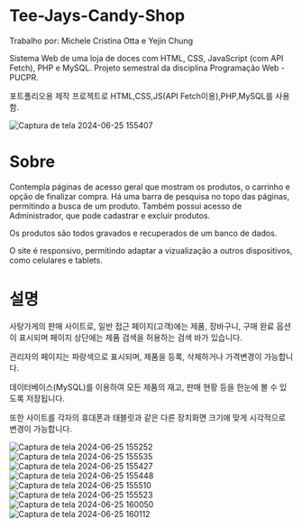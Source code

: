 # Tee-Jays-Candy-Shop
Trabalho por: Michele Cristina Otta e Yejin Chung

Sistema Web de uma loja de doces com HTML, CSS, JavaScript (com API Fetch), PHP e MySQL. Projeto semestral da disciplina Programação Web - PUCPR. 

포트폴리오용 제작 프로젝트로 HTML,CSS,JS(API Fetch이용),PHP,MySQL를 사용함.


![Captura de tela 2024-06-25 155407](https://github.com/micheleotta/Tee-Jays-Candy-Shop/assets/131482012/a4abf012-bab6-4381-8208-da85952b1dd9)


# Sobre
Contempla páginas de acesso geral que mostram os produtos, o carrinho e opção de finalizar compra. Há uma barra de pesquisa no topo das páginas, permitindo a busca de um produto. Também possui acesso de Administrador, que pode cadastrar e excluir produtos.

Os produtos são todos gravados e recuperados de um banco de dados.

O site é responsivo, permitindo adaptar a vizualização a outros dispositivos, como celulares e tablets.

# 설명

사탕가게의 판매 사이트로, 일반 접근 페이지(고객)에는 제품, 장바구니, 구매 완료 옵션이 표시되며 페이지 상단에는 제품 검색을 허용하는 검색 바가 있습니다.

관리자의 페이지는 파랑색으로 표시되며, 제품을 등록, 삭제하거나 가격변경이 가능합니다.

데이터베이스(MySQL)를 이용하여 모든 제품의 재고, 판매 현황 등을 한눈에 볼 수 있도록 저장됩니다.

또한 사이트를 각자의 휴대폰과 태블릿과 같은 다른 장치화면 크기에 맞게 시각적으로 변경이 가능합니다.

![Captura de tela 2024-06-25 155252](https://github.com/micheleotta/Tee-Jays-Candy-Shop/assets/131482012/9b64e1ab-74fe-42f6-86da-f36e74b2029d) 
![Captura de tela 2024-06-25 155535](https://github.com/micheleotta/Tee-Jays-Candy-Shop/assets/131482012/7f4998a4-ccd3-43f1-896b-96edaaa5372f)
![Captura de tela 2024-06-25 155427](https://github.com/micheleotta/Tee-Jays-Candy-Shop/assets/131482012/f5fd359a-b107-4000-825e-891e0895b87f) 
![Captura de tela 2024-06-25 155448](https://github.com/micheleotta/Tee-Jays-Candy-Shop/assets/131482012/a771e273-9800-42b3-8b62-1064bcef2861)
![Captura de tela 2024-06-25 155510](https://github.com/micheleotta/Tee-Jays-Candy-Shop/assets/131482012/51c51184-b617-4a69-b502-1496f6b373cf) 
![Captura de tela 2024-06-25 155523](https://github.com/micheleotta/Tee-Jays-Candy-Shop/assets/131482012/36622a36-cb14-48e5-b974-42bae8f4270e)
![Captura de tela 2024-06-25 160050](https://github.com/micheleotta/Tee-Jays-Candy-Shop/assets/131482012/8577104a-66bf-4642-8efb-60e6f94aacf4)
![Captura de tela 2024-06-25 160112](https://github.com/micheleotta/Tee-Jays-Candy-Shop/assets/131482012/8d05d208-542f-46ab-bfcc-be7ad0ca8323)
